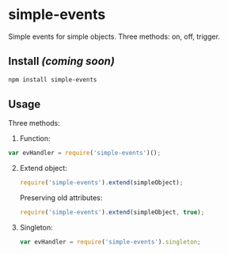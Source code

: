 # simple-events
Simple events for simple objects. Three methods: on, off, trigger.

## Install _(coming soon)_
```bash
npm install simple-events
```

## Usage
Three methods:

1. Function:
  ```js
  var evHandler = require('simple-events')();
  ```
2. Extend object:
	```js
	require('simple-events').extend(simpleObject);
	```
	Preserving old attributes:
	```js
	require('simple-events').extend(simpleObject, true);
	```
3. Singleton:
	```js
	var evHandler = require('simple-events').singleton;
	```
